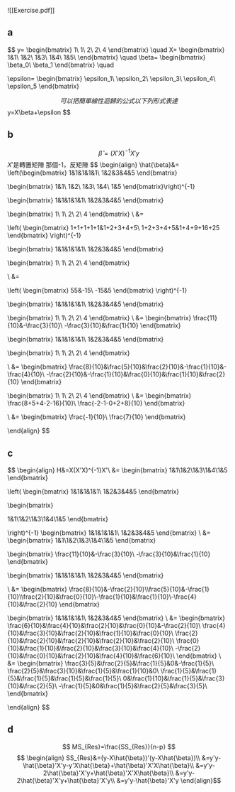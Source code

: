 ![[Exercise.pdf]]
## a
$$
y=
\begin{bmatrix}
1\\
1\\
2\\
2\\
4
\end{bmatrix}
\quad
X=
\begin{bmatrix}
1&1\\
1&2\\
1&3\\
1&4\\
1&5\\
\end{bmatrix}
\quad
\beta=
\begin{bmatrix}
\beta_0\\
\beta_1
\end{bmatrix}
\quad

\epsilon=
\begin{bmatrix}
\epsilon_1\\
\epsilon_2\\
\epsilon_3\\
\epsilon_4\\
\epsilon_5
\end{bmatrix}

$$
可以把簡單線性迴歸的公式以下列形式表達 $$
y=X\beta+\epsilon
$$

## b
$$
\hat{\beta}=(X'X)^{-1}X'y
$$
$X'$是轉置矩陣
那個-1，反矩陣
$$
\begin{align}
\hat{\beta}&=
\left(\begin{bmatrix}
1&1&1&1&1\\
1&2&3&4&5
\end{bmatrix}

\begin{bmatrix}
1&1\\
1&2\\
1&3\\
1&4\\
1&5
\end{bmatrix}\right)^{-1}

\begin{bmatrix}
1&1&1&1&1\\
1&2&3&4&5
\end{bmatrix}

\begin{bmatrix}
1\\
1\\
2\\
2\\
4
\end{bmatrix}
\\
&=

\left(
\begin{bmatrix}
1+1+1+1+1&1+2+3+4+5\\
1+2+3+4+5&1+4+9+16+25
\end{bmatrix}
\right)^{-1}

\begin{bmatrix}
1&1&1&1&1\\
1&2&3&4&5
\end{bmatrix}

\begin{bmatrix}
1\\
1\\
2\\
2\\
4
\end{bmatrix}

\\
&=

\left(
\begin{bmatrix}
55&-15\\
-15&5
\end{bmatrix}
\right)^{-1}

\begin{bmatrix}
1&1&1&1&1\\
1&2&3&4&5
\end{bmatrix}

\begin{bmatrix}
1\\
1\\
2\\
2\\
4
\end{bmatrix}
\\
&=
\begin{bmatrix}
\frac{11}{10}&-\frac{3}{10}\\
-\frac{3}{10}&\frac{1}{10}
\end{bmatrix}


\begin{bmatrix}
1&1&1&1&1\\
1&2&3&4&5
\end{bmatrix}

\begin{bmatrix}
1\\
1\\
2\\
2\\
4
\end{bmatrix}

\\
&=
\begin{bmatrix}
\frac{8}{10}&\frac{5}{10}&\frac{2}{10}&-\frac{1}{10}&-\frac{4}{10}\\
-\frac{2}{10}&-\frac{1}{10}&\frac{0}{10}&\frac{1}{10}&\frac{2}{10}
\end{bmatrix}

\begin{bmatrix}
1\\
1\\
2\\
2\\
4
\end{bmatrix}
\\
&=
\begin{bmatrix}
\frac{8+5+4-2-16}{10}\\
\frac{-2-1-0+2+8}{10}
\end{bmatrix}

\\
&=
\begin{bmatrix}
\frac{-1}{10}\\
\frac{7}{10}
\end{bmatrix}

\end{align}
$$
## c
$$
\begin{align}
H&=X(X'X)^{-1}X'\\
&=
\begin{bmatrix}
1&1\\1&2\\1&3\\1&4\\1&5
\end{bmatrix}

\left(
\begin{bmatrix}
1&1&1&1&1\\
1&2&3&4&5
\end{bmatrix}

\begin{bmatrix}

1&1\\1&2\\1&3\\1&4\\1&5
\end{bmatrix}

\right)^{-1}
\begin{bmatrix}
1&1&1&1&1\\
1&2&3&4&5
\end{bmatrix}
\\
&=
\begin{bmatrix}
1&1\\1&2\\1&3\\1&4\\1&5
\end{bmatrix}

\begin{bmatrix}
\frac{11}{10}&-\frac{3}{10}\\
-\frac{3}{10}&\frac{1}{10}
\end{bmatrix}

\begin{bmatrix}
1&1&1&1&1\\
1&2&3&4&5
\end{bmatrix}

\\
&=
\begin{bmatrix}
\frac{8}{10}&-\frac{2}{10}\\\frac{5}{10}&-\frac{1}{10}\\\frac{2}{10}&\frac{0}{10}\\-\frac{1}{10}&\frac{1}{10}\\-\frac{4}{10}&\frac{2}{10}
\end{bmatrix}

\begin{bmatrix}
1&1&1&1&1\\
1&2&3&4&5
\end{bmatrix}
\\
&=
\begin{bmatrix}
\frac{6}{10}&\frac{4}{10}&\frac{2}{10}&\frac{0}{10}&-\frac{2}{10}\\
\frac{4}{10}&\frac{3}{10}&\frac{2}{10}&\frac{1}{10}&\frac{0}{10}\\
\frac{2}{10}&\frac{2}{10}&\frac{2}{10}&\frac{2}{10}&\frac{2}{10}\\
\frac{0}{10}&\frac{1}{10}&\frac{2}{10}&\frac{3}{10}&\frac{4}{10}\\
-\frac{2}{10}&\frac{0}{10}&\frac{2}{10}&\frac{4}{10}&\frac{6}{10}\\
\end{bmatrix}
\\
&=
\begin{bmatrix}
\frac{3}{5}&\frac{2}{5}&\frac{1}{5}&0&-\frac{1}{5}\\
\frac{2}{5}&\frac{3}{10}&\frac{1}{5}&\frac{1}{10}&0\\
\frac{1}{5}&\frac{1}{5}&\frac{1}{5}&\frac{1}{5}&\frac{1}{5}\\
0&\frac{1}{10}&\frac{1}{5}&\frac{3}{10}&\frac{2}{5}\\
-\frac{1}{5}&0&\frac{1}{5}&\frac{2}{5}&\frac{3}{5}\\
\end{bmatrix}

\end{align}
$$
## d
$$
MS_{Res}=\frac{SS_{Res}}{n-p}
$$
$$
\begin{align}
SS_{Res}&=(y-X\hat{\beta})'(y-X\hat{\beta})\\
&=y'y-\hat{\beta}'X'y-y'X\hat{\beta}+\hat{\beta}'X'X\hat{\beta}\\
&=y'y-2\hat{\beta}'X'y+\hat{\beta}'X'X\hat{\beta}\\
&=y'y-2\hat{\beta}'X'y+\hat{\beta}'X'y\\
&=y'y-\hat{\beta}'X'y
\end{align}$$